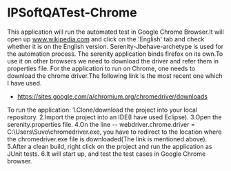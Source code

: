 # IPSoftQATest-Chrome
This application will run the automated test in Google Chrome Browser.It will open up www.wikipedia.com and click on the 'English'
tab and check whether it is on the English version.
Serenity-Jbehave-archetype is used for the automation process.
The serenity application binds firefox on its own.To use it on other browsers we need to download the driver and refer them in properties file.
For the application to run on Chrome, one needs to download the chrome driver.The following link is the most recent one which I have used.
 - https://sites.google.com/a/chromium.org/chromedriver/downloads
 
 To run the application:
 1.Clone/download the project into your local repository.
 2.Import the project into an IDE(I have used Eclipse).
 3.Open the serenity.properties file.
 4.On the line -- webdriver.chrome.driver = C:\\Users\\Suvo\\chromedriver.exe, you have to redirect to the location where the chromedriver.exe
 file is downloaded(The link is mentioned above).
 5.After a clean build, right click on the project and run the application as JUnit tests.
 6.It will start up, and test the test cases in Google Chrome browser.
